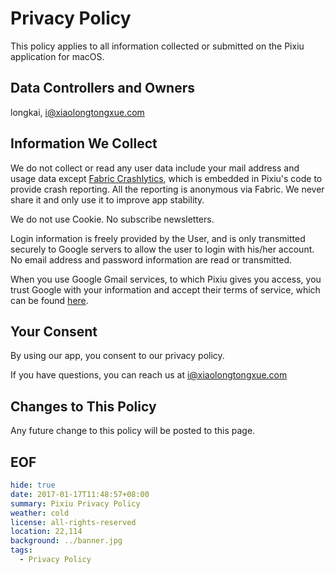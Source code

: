 Privacy Policy
===
This policy applies to all information collected or submitted on the Pixiu application for macOS.

## Data Controllers and Owners
longkai, i@xiaolongtongxue.com

## Information We Collect
We do not collect or read any user data include your mail address and usage data except [Fabric Crashlytics][Fabric], which is embedded in Pixiu's code to provide crash reporting. All the reporting is anonymous via Fabric. We never share it and only use it to improve app stability.

We do not use Cookie. No subscribe newsletters.

Login information is freely provided by the User, and is only transmitted securely to Google servers to allow the user to login with his/her account. No email address and password information are read or transmitted.

When you use Google Gmail services, to which Pixiu gives you access, you trust Google with your information and accept their terms of service, which can be found [here][Google].

## Your Consent
By using our app, you consent to our privacy policy.

If you have questions, you can reach us at i@xiaolongtongxue.com

## Changes to This Policy
Any future change to this policy will be posted to this page.

## EOF
```yaml
hide: true
date: 2017-01-17T11:48:57+08:00
summary: Pixiu Privacy Policy
weather: cold
license: all-rights-reserved
location: 22,114
background: ../banner.jpg
tags:
  - Privacy Policy
```

[Fabric]: https://fabric.io/privacy
[Google]: https://www.google.com/mail/help/terms_of_use.html
